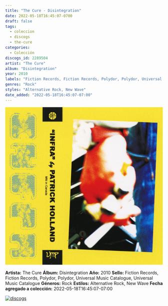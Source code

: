 ```yaml
---
title: "The Cure - Disintegration"
date: 2022-05-18T16:45:07-0700
draft: false
tags:
  - coleccion
  - discogs
  - the-cure
categories:
  - Colección
discogs_id: 2289504
artist: "The Cure"
album: "Disintegration"
year: 2010
labels: "Fiction Records, Fiction Records, Polydor, Polydor, Universal Music Catalogue, Universal Music Catalogue"
genres: "Rock"
styles: "Alternative Rock, New Wave"
date_added: "2022-05-18T16:45:07-07:00"
---
```


![cover](image.jpeg (The Cure - Disintegration))

**Artista:** The Cure
**Álbum:** Disintegration
**Año:** 2010
**Sello:** Fiction Records, Fiction Records, Polydor, Polydor, Universal Music Catalogue, Universal Music Catalogue
**Géneros:** Rock
**Estilos:** Alternative Rock, New Wave
**Fecha agregado a colección:** 2022-05-18T16:45:07-07:00

[![discogs](../../links/svg/discogs.png (discogs))](https://api.discogs.com/releases/2289504)

